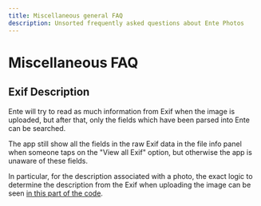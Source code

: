 ```yaml
---
title: Miscellaneous general FAQ
description: Unsorted frequently asked questions about Ente Photos
---
```


# Miscellaneous FAQ

## Exif Description

Ente will try to read as much information from Exif when the image is uploaded,
but after that, only the fields which have been parsed into Ente can be
searched.

The app still show all the fields in the raw Exif data in the file info panel
when someone taps on the "View all Exif" option, but otherwise the app is
unaware of these fields.

In particular, for the description associated with a photo, the exact logic to
determine the description from the Exif when uploading the image can be seen
[in this part of the code](https://github.com/ente-io/ente/blob/0dcb185744da469848b41b668fe4b647226b6fe2/web/packages/gallery/services/exif.ts#L609-L620).
